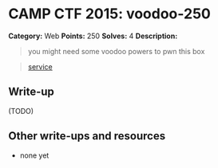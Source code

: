 # CAMP CTF 2015: voodoo-250

**Category:** Web
**Points:** 250
**Solves:** 4
**Description:**

> you might need some voodoo powers to pwn this box

> [service](http://challs.campctf.ccc.ac:10104/)


## Write-up

(TODO)

## Other write-ups and resources

* none yet
